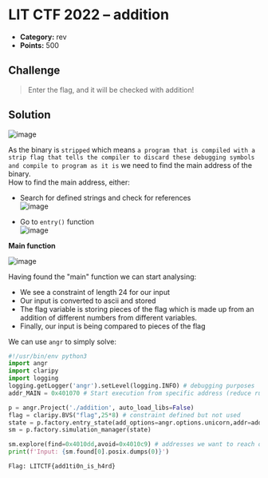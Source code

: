 # LIT CTF 2022 – addition

* **Category:** rev
* **Points:** 500

## Challenge

> Enter the flag, and it will be checked with addition!

## Solution
![image](https://user-images.githubusercontent.com/78451563/180712839-9764512e-0763-4849-b433-7b79ef2c8b0f.png)

As the binary is `stripped` which means `a program that is compiled with a strip flag that tells the compiler to discard these debugging symbols and compile to program as it is` we need to find the main address of the binary.</br>
How to find the main address, either:
- Search for defined strings and check for references</br>
![image](https://user-images.githubusercontent.com/78451563/180714609-10ff3336-7840-4666-84d7-d10f18fc5674.png)

- Go to `entry()` function</br>
![image](https://user-images.githubusercontent.com/78451563/180715144-2e5ea227-4ccb-4b8e-ad12-3157753b6a79.png)

**Main function**

![image](https://user-images.githubusercontent.com/78451563/180673509-81d4f00b-15ac-4fa3-85cc-404a9790c6f6.png)


Having found the "main" function we can start analysing:
* We see a constraint of length 24 for our input
* Our input is converted to ascii and stored
* The flag variable is storing pieces of the flag which is made up from an addition of different numbers from different variables.
* Finally, our input is being compared to pieces of the flag


We can use `angr` to simply solve:
```python
#!/usr/bin/env python3
import angr
import claripy
import logging
logging.getLogger('angr').setLevel(logging.INFO) # debugging purposes
addr_MAIN = 0x401070 # Start execution from specific address (reduce runtime)

p = angr.Project('./addition', auto_load_libs=False)
flag = claripy.BVS("flag",25*8) # constraint defined but not used
state = p.factory.entry_state(add_options=angr.options.unicorn,addr=addr_MAIN) # Intiate the binary
sm = p.factory.simulation_manager(state)

sm.explore(find=0x4010dd,avoid=0x4010c9) # addresses we want to reach or avoid e.g puts("correct") / puts("wrong")
print(f'Input: {sm.found[0].posix.dumps(0)}')
```
```
Flag: LITCTF{add1ti0n_is_h4rd}
```
